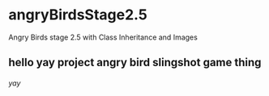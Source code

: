 # angryBirdsStage2.5
Angry Birds stage 2.5 with Class Inheritance and Images
## hello yay project angry bird slingshot game thing

###### yay